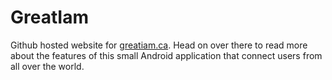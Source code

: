# GreatIam

Github hosted website for [greatiam.ca](https://www.greatiam.ca/). Head on over there to read more about the features of this small Android application that connect users from all over the world.